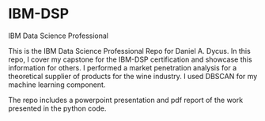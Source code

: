 # IBM-DSP
IBM Data Science Professional

This is the IBM Data Science Professional Repo for Daniel A. Dycus. In this repo, I cover my capstone for the IBM-DSP certification and showcase this information for others. I performed a market penetration analysis for a theoretical supplier of products for the wine industry. I used DBSCAN for my machine learning component.

The repo includes a powerpoint presentation and pdf report of the work presented in the python code.
